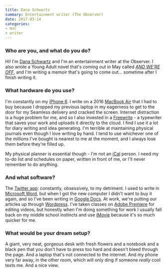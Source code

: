 ```yaml
---
title: Dana Schwartz
summary: Entertainment writer (The Observer)
date: 2017-03-14
categories:
- mac
- writer
---
```


### Who are you, and what do you do?

Hi! I'm [Dana Schwartz](http://www.danaschwartzdotcom.com/ "Dana's website.") and I'm an entertainment writer at the Observer. I also wrote a Young Adult novel that's coming out in May called [_AND WE'RE OFF_](http://www.penguinrandomhouse.com/books/540902/and-were-off-by-dana-schwartz/9780448493817/ "Dana's novel."), and I'm writing a memoir that's going to come out... sometime after I finish writing it. 

### What hardware do you use?

I'm constantly on my [iPhone 6][iphone-6]. I write on a 2016 [MacBook Air][macbook-air] that I had to buy because I dropped my previous laptop in my eagerness to get to the door for my Seamless delivery and cracked the screen. Internet distraction is a huge problem for me, and so I also invested in a [Freewrite][] - a typewriter that saves your work and uploads it directly to the cloud. I find I use it a lot for diary writing and idea generating. I'm terrible at maintaining physical journals even though I love writing by hand. I tend to use whichever one of the millions I've bought is nearest to me at the moment, and I always lose them before they're filled up.

My physical planner is essential though - I'm not an [iCal][] person. I need my to-do list and schedules on paper, written in front of me, or I'll never remember to do anything.

### And what software?

The [Twitter app][twitter-ios]: constantly, obsessively, to my detriment. I used to write in [Microsoft Word][word], but when I got the new computer I didn't want to buy it again, and so I've been writing in [Google Docs][google-docs]. At work, we're putting our articles up through [Wordpress][]. I've taken classes on [Adobe Premiere][premiere] for editing videos, but honestly when I'm doing something for work I usually fall back on my middle school instincts and use [iMovie][] because it's so much quicker for me. 

### What would be your dream setup?

A giant, very neat, gorgeous desk with fresh flowers and a notebook and a black pen that you don't have to press too hard and doesn't bleed through the page. And a laptop that's not connected to the internet. And my phone very far away, in the other room, which will only ding if someone _really_ cool texts me. And a nice view.

[freewrite]: https://getfreewrite.com/ "A distraction-free smart typewriter."
[google-docs]: https://en.wikipedia.org/wiki/Google_Docs "A web-based office suite."
[ical]: https://en.wikipedia.org/wiki/Calendar_(Apple) "The calendar software included with macOS."
[imovie]: https://www.apple.com/imovie/ "A Mac OS X video editor, included in iLife."
[iphone-6]: https://en.wikipedia.org/wiki/IPhone_6 "A smartphone."
[macbook-air]: https://www.apple.com/macbook-air/ "A very thin laptop."
[premiere]: https://www.adobe.com/products/premiere.html "A video editing suite."
[twitter-ios]: https://apps.apple.com/app/twitter/id333903271 "A Twitter client."
[word]: https://www.microsoft.com/en-us/microsoft-365/word "A document editor."
[wordpress]: https://wordpress.com/ "Weblog publishing software."
